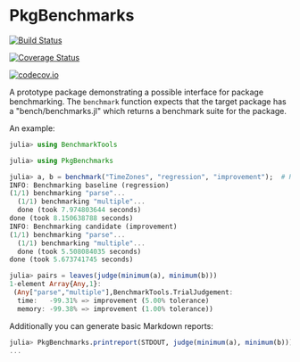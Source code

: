 # PkgBenchmarks

[![Build Status](https://travis-ci.org/omus/PkgBenchmarks.jl.svg?branch=master)](https://travis-ci.org/omus/PkgBenchmarks.jl)

[![Coverage Status](https://coveralls.io/repos/omus/PkgBenchmarks.jl/badge.svg?branch=master&service=github)](https://coveralls.io/github/omus/PkgBenchmarks.jl?branch=master)

[![codecov.io](http://codecov.io/github/omus/PkgBenchmarks.jl/coverage.svg?branch=master)](http://codecov.io/github/omus/PkgBenchmarks.jl?branch=master)

A prototype package demonstrating a possible interface for package benchmarking. The 
`benchmark` function expects that the target package has a "bench/benchmarks.jl" which
returns a benchmark suite for the package.

An example:

```julia
julia> using BenchmarkTools

julia> using PkgBenchmarks

julia> a, b = benchmark("TimeZones", "regression", "improvement");  # Requires TimeZones to be installed and the local branches "regression" and "improvement" to exist
INFO: Benchmarking baseline (regression)
(1/1) benchmarking "parse"...
  (1/1) benchmarking "multiple"...
  done (took 7.974803644 seconds)
done (took 8.150638788 seconds)
INFO: Benchmarking candidate (improvement)
(1/1) benchmarking "parse"...
  (1/1) benchmarking "multiple"...
  done (took 5.508084035 seconds)
done (took 5.673741745 seconds)

julia> pairs = leaves(judge(minimum(a), minimum(b)))
1-element Array{Any,1}:
 (Any["parse","multiple"],BenchmarkTools.TrialJudgement: 
  time:   -99.31% => improvement (5.00% tolerance)
  memory: -99.38% => improvement (1.00% tolerance))

```

Additionally you can generate basic Markdown reports:

```julia
julia> PkgBenchmarks.printreport(STDOUT, judge(minimum(a), minimum(b)))
...
```